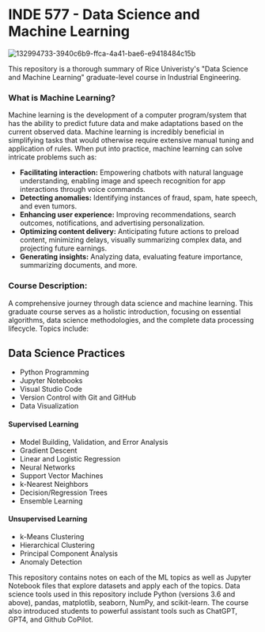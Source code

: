 # INDE 577 - Data Science and Machine Learning

![132994733-3940c6b9-ffca-4a41-bae6-e9418484c15b](https://github.com/gbd2/INDE-577/assets/122506184/82cd0343-0d25-4a52-a983-04f36c858558)

This repository is a thorough summary of Rice Univeristy's "Data Science and Machine Learning" graduate-level course in Industrial Engineering.

### What is Machine Learning?

Machine learning is the development of a computer program/system that has the ability to predict future data and make adaptations based on the current observed data. Machine learning is incredibly beneficial in simplifying tasks that would otherwise require extensive manual tuning and application of rules. When put into practice, machine learning can solve intricate problems such as:

- **Facilitating interaction:** Empowering chatbots with natural language understanding, enabling image and speech recognition for app interactions through voice commands.
- **Detecting anomalies:** Identifying instances of fraud, spam, hate speech, and even tumors.
- **Enhancing user experience:** Improving recommendations, search outcomes, notifications, and advertising personalization.
- **Optimizing content delivery:** Anticipating future actions to preload content, minimizing delays, visually summarizing complex data, and projecting future earnings.
- **Generating insights:** Analyzing data, evaluating feature importance, summarizing documents, and more.

### Course Description:

A comprehensive journey through data science and machine learning. This graduate course serves as a holistic introduction, focusing on essential algorithms, data science methodologies, and the complete data processing lifecycle. Topics include:

## Data Science Practices

- Python Programming
- Jupyter Notebooks
- Visual Studio Code
- Version Control with Git and GitHub
- Data Visualization

#### Supervised Learning

- Model Building, Validation, and Error Analysis
- Gradient Descent
- Linear and Logistic Regression
- Neural Networks
- Support Vector Machines
- k-Nearest Neighbors
- Decision/Regression Trees
- Ensemble Learning

#### Unsupervised Learning

- k-Means Clustering
- Hierarchical Clustering
- Principal Component Analysis
- Anomaly Detection

This repository contains notes on each of the ML topics as well as Jupyter Notebook files that explore datasets and apply each of the topics. Data science tools used in this repository include Python (versions 3.6 and above), pandas, matplotlib, seaborn, NumPy, and scikit-learn. The course also introduced students to powerful assistant tools such as ChatGPT, GPT4, and Github CoPilot.
